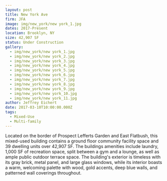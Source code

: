 ```yaml
---
layout: post
title: New York Ave
firm: JFA
image: img/new_york/new york_1.jpg
dates: 2017-Present
location: Brooklyn, NY
size: 42,907 SF
status: Under Construction
gallery:
  - img/new_york/new york_1.jpg
  - img/new_york/new york_2.jpg
  - img/new_york/new york_3.jpg
  - img/new_york/new york_4.jpg
  - img/new_york/new york_5.jpg
  - img/new_york/new york_6.jpg
  - img/new_york/new york_7.jpg
  - img/new_york/new york_8.jpg
  - img/new_york/new york_9.jpg
  - img/new_york/new york_10.jpg
  - img/new_york/new york_11.jpg
author: Jeffrey Eichert
date: 2017-03-10T10:00:00.000Z
tags:
  - Mixed-Use
  - Multi-family
---
```


Located on the border of Prospect Lefferts Garden and East Flatbush, this mixed-used building contains a ground floor community facility space and 39 dwelling units over 42,907 SF. The buildings amenities include laundry, 1,000 SF of recreation space, split between a gym and a lounge, as well as ample public outdoor terrace space. The building's exterior is timeless with its gray brick, metal panel, and large glass windows, while its interior boasts a warm, welcoming palette with wood, gold accents, deep blue walls, and patterned wall coverings throughout.
